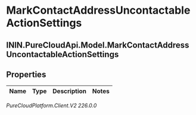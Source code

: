 # MarkContactAddressUncontactableActionSettings

## ININ.PureCloudApi.Model.MarkContactAddressUncontactableActionSettings

## Properties

|Name | Type | Description | Notes|
|------------ | ------------- | ------------- | -------------|



_PureCloudPlatform.Client.V2 226.0.0_
